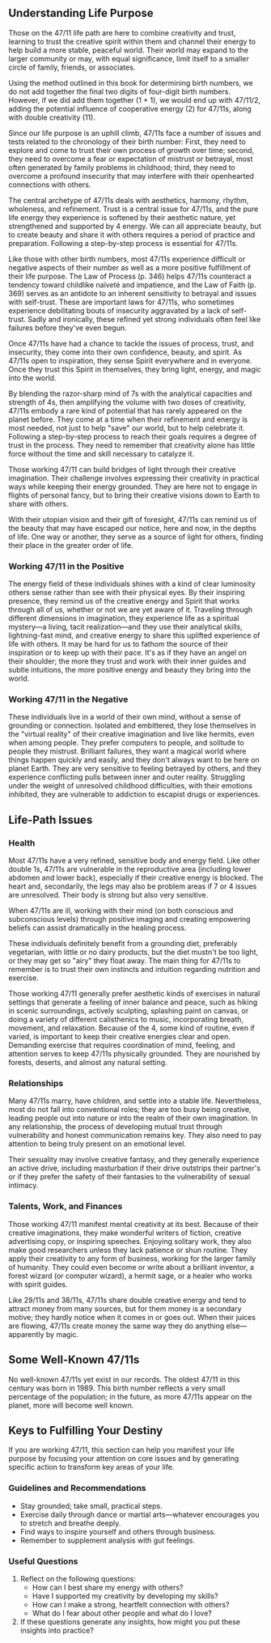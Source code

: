 ## Understanding Life Purpose

Those on the 47/11 life path are here to combine creativity and trust, learning to trust the creative spirit within them and channel their energy to help build a more stable, peaceful world. Their world may expand to the larger community or may, with equal significance, limit itself to a smaller circle of family, friends, or associates.

Using the method outlined in this book for determining birth numbers, we do not add together the final two digits of four-digit birth numbers. However, if we did add them together (1 + 1), we would end up with 47/11/2, adding the potential influence of cooperative energy (2) for 47/11s, along with double creativity (11).

Since our life purpose is an uphill climb, 47/11s face a number of issues and tests related to the chronology of their birth number: First, they need to explore and come to trust their own process of growth over time; second, they need to overcome a fear or expectation of mistrust or betrayal, most often generated by family problems in childhood; third, they need to overcome a profound insecurity that may interfere with their openhearted connections with others.

The central archetype of 47/11s deals with aesthetics, harmony, rhythm, wholeness, and refinement. Trust is a central issue for 47/11s, and the pure life energy they experience is softened by their aesthetic nature, yet strengthened and supported by 4 energy. We can all appreciate beauty, but to create beauty and share it with others requires a period of practice and preparation. Following a step-by-step process is essential for 47/11s.

Like those with other birth numbers, most 47/11s experience difficult or negative aspects of their number as well as a more positive fulfillment of their life purpose. The Law of Process (p. 346) helps 47/11s counteract a tendency toward childlike naïveté and impatience, and the Law of Faith (p. 369) serves as an antidote to an inherent sensitivity to betrayal and issues with self-trust. These are important laws for 47/11s, who sometimes experience debilitating bouts of insecurity aggravated by a lack of self-trust. Sadly and ironically, these refined yet strong individuals often feel like failures before they've even begun.

Once 47/11s have had a chance to tackle the issues of process, trust, and insecurity, they come into their own confidence, beauty, and spirit. As 47/11s open to inspiration, they sense Spirit everywhere and in everyone. Once they trust this Spirit in themselves, they bring light, energy, and magic into the world.

By blending the razor-sharp mind of 7s with the analytical capacities and strength of 4s, then amplifying the volume with two doses of creativity, 47/11s embody a rare kind of potential that has rarely appeared on the planet before. They come at a time when their refinement and energy is most needed, not just to help "save" our world, but to help celebrate it. Following a step-by-step process to reach their goals requires a degree of trust in the process. They need to remember that creativity alone has little force without the time and skill necessary to catalyze it.

Those working 47/11 can build bridges of light through their creative imagination. Their challenge involves expressing their creativity in practical ways while keeping their energy grounded. They are here not to engage in flights of personal fancy, but to bring their creative visions down to Earth to share with others.

With their utopian vision and their gift of foresight, 47/11s can remind us of the beauty that may have escaped our notice, here and now, in the depths of life. One way or another, they serve as a source of light for others, finding their place in the greater order of life.

### Working 47/11 in the Positive

The energy field of these individuals shines with a kind of clear luminosity others sense rather than see with their physical eyes. By their inspiring presence, they remind us of the creative energy and Spirit that works through all of us, whether or not we are yet aware of it. Traveling through different dimensions in imagination, they experience life as a spiritual mystery—a living, tacit realization—and they use their analytical skills, lightning-fast mind, and creative energy to share this uplifted experience of life with others. It may be hard for us to fathom the source of their inspiration or to keep up with their pace. It's as if they have an angel on their shoulder; the more they trust and work with their inner guides and subtle intuitions, the more positive energy and beauty they bring into the world.

### Working 47/11 in the Negative

These individuals live in a world of their own mind, without a sense of grounding or connection. Isolated and embittered, they lose themselves in the "virtual reality" of their creative imagination and live like hermits, even when among people. They prefer computers to people, and solitude to people they mistrust. Brilliant failures, they want a magical world where things happen quickly and easily, and they don't always want to be here on planet Earth. They are very sensitive to feeling betrayed by others, and they experience conflicting pulls between inner and outer reality. Struggling under the weight of unresolved childhood difficulties, with their emotions inhibited, they are vulnerable to addiction to escapist drugs or experiences.

## Life-Path Issues

### Health

Most 47/11s have a very refined, sensitive body and energy field. Like other double 1s, 47/11s are vulnerable in the reproductive area (including lower abdomen and lower back), especially if their creative energy is blocked. The heart and, secondarily, the legs may also be problem areas if 7 or 4 issues are unresolved. Their body is strong but also very sensitive.

When 47/11s are ill, working with their mind (on both conscious and subconscious levels) through positive imaging and creating empowering beliefs can assist dramatically in the healing process.

These individuals definitely benefit from a grounding diet, preferably vegetarian, with little or no dairy products, but the diet mustn't be too light, or they may get so "airy" they float away. The main thing for 47/11s to remember is to trust their own instincts and intuition regarding nutrition and exercise.

Those working 47/11 generally prefer aesthetic kinds of exercises in natural settings that generate a feeling of inner balance and peace, such as hiking in scenic surroundings, actively sculpting, splashing paint on canvas, or doing a variety of different calisthenics to music, incorporating breath, movement, and relaxation. Because of the 4, some kind of routine, even if varied, is important to keep their creative energies clear and open. Demanding exercise that requires coordination of mind, feeling, and attention serves to keep 47/11s physically grounded. They are nourished by forests, deserts, and almost any natural setting.

### Relationships

Many 47/11s marry, have children, and settle into a stable life. Nevertheless, most do not fall into conventional roles; they are too busy being creative, leading people out into nature or into the realm of their own imagination. In any relationship, the process of developing mutual trust through vulnerability and honest communication remains key. They also need to pay attention to being truly present on an emotional level.

Their sexuality may involve creative fantasy, and they generally experience an active drive, including masturbation if their drive outstrips their partner's or if they prefer the safety of their fantasies to the vulnerability of sexual intimacy.

### Talents, Work, and Finances

Those working 47/11 manifest mental creativity at its best. Because of their creative imaginations, they make wonderful writers of fiction, creative advertising copy, or inspiring speeches. Enjoying solitary work, they also make good researchers unless they lack patience or shun routine. They apply their creativity to any form of business, working for the larger family of humanity. They could even become or write about a brilliant inventor, a forest wizard (or computer wizard), a hermit sage, or a healer who works with spirit guides.

Like 29/11s and 38/11s, 47/11s share double creative energy and tend to attract money from many sources, but for them money is a secondary motive; they hardly notice when it comes in or goes out. When their juices are flowing, 47/11s create money the same way they do anything else—apparently by magic.

## Some Well-Known 47/11s

No well-known 47/11s yet exist in our records. The oldest 47/11 in this century was born in 1989. This birth number reflects a very small percentage of the population; in the future, as more 47/11s appear on the planet, more will become well known.

## Keys to Fulfilling Your Destiny

If you are working 47/11, this section can help you manifest your life purpose by focusing your attention on core issues and by generating specific action to transform key areas of your life.

### Guidelines and Recommendations

* Stay grounded; take small, practical steps.
* Exercise daily through dance or martial arts—whatever encourages you to stretch and breathe deeply.
* Find ways to inspire yourself and others through business.
* Remember to supplement analysis with gut feelings.

### Useful Questions

1. Reflect on the following questions:
    * How can I best share my energy with others?
    * Have I supported my creativity by developing my skills?
    * How can I make a strong, heartfelt connection with others?
    * What do I fear about other people and what do I love?
2. If these questions generate any insights, how might you put these insights into practice?
